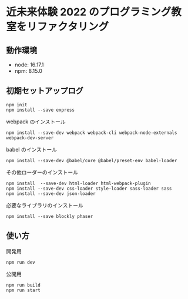# 近未来体験 2022 のプログラミング教室をリファクタリング

## 動作環境

- node: 16.17.1
- npm: 8.15.0

## 初期セットアップログ

```
npm init
npm install --save express
```

webpack のインストール

```
npm install --save-dev webpack webpack-cli webpack-node-externals webpack-dev-server
```

babel のインストール

```
npm install --save-dev @babel/core @babel/preset-env babel-loader
```

その他ローダーのインストール

```
npm install  --save-dev html-loader html-webpack-plugin
npm install --save-dev css-loader style-loader sass-loader sass
npm install --save-dev json-loader
```

必要なライブラリのインストール

```
npm install --save blockly phaser
```

## 使い方

開発用

```
npm run dev
```

公開用

```
npm run build
npm run start
```
